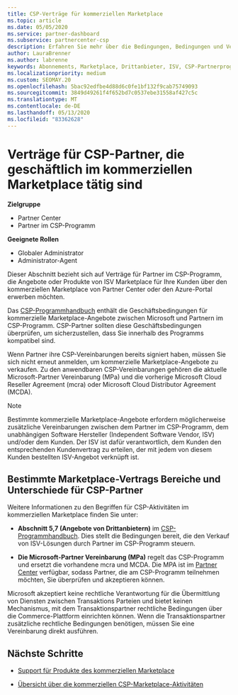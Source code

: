 ```yaml
---
title: CSP-Verträge für kommerziellen Marketplace
ms.topic: article
ms.date: 05/05/2020
ms.service: partner-dashboard
ms.subservice: partnercenter-csp
description: Erfahren Sie mehr über die Bedingungen, Bedingungen und Verträge für Abonnements von ISV-Produkten von Drittanbietern, die von CSP-Partnern im kommerziellen Marketplace erworben wurden.
author: LauraBrenner
ms.author: labrenne
keywords: Abonnements, Marketplace, Drittanbieter, ISV, CSP-Partnerprogramm, Verträge, verkaufen, kaufen,
ms.localizationpriority: medium
ms.custom: SEOMAY.20
ms.openlocfilehash: 5bac92edfbe4d88d6c0fe1bf132f9cab75749093
ms.sourcegitcommit: 3849d49261f4f652bd7c0537ebe31558af427c5c
ms.translationtype: MT
ms.contentlocale: de-DE
ms.lasthandoff: 05/13/2020
ms.locfileid: "83362628"
---
```

# <a name="contracts-for-csp-partners-doing-business-in-the-commercial-marketplace"></a>Verträge für CSP-Partner, die geschäftlich im kommerziellen Marketplace tätig sind

**Zielgruppe**

- Partner Center
- Partner im CSP-Programm

**Geeignete Rollen**

- Globaler Administrator
- Administrator-Agent

Dieser Abschnitt bezieht sich auf Verträge für Partner im CSP-Programm, die Angebote oder Produkte von ISV Marketplace für Ihre Kunden über den kommerziellen Marketplace von Partner Center oder den Azure-Portal erwerben möchten.

Das [CSP-Programmhandbuch](https://go.microsoft.com/fwlink/p/?LinkId=617100) enthält die Geschäftsbedingungen für kommerzielle Marketplace-Angebote zwischen Microsoft und Partnern im CSP-Programm. CSP-Partner sollten diese Geschäftsbedingungen überprüfen, um sicherzustellen, dass Sie innerhalb des Programms kompatibel sind.  

Wenn Partner ihre CSP-Vereinbarungen bereits signiert haben, müssen Sie sich nicht erneut anmelden, um kommerzielle Marketplace-Angebote zu verkaufen. Zu den anwendbaren CSP-Vereinbarungen gehören die aktuelle Microsoft-Partner Vereinbarung (MPa) und die vorherige Microsoft Cloud Reseller Agreement (mcra) oder Microsoft Cloud Distributor Agreement (MCDA).

>[!NOTE]
> Bestimmte kommerzielle Marketplace-Angebote erfordern möglicherweise zusätzliche Vereinbarungen zwischen dem Partner im CSP-Programm, dem unabhängigen Software Hersteller (Independent Software Vendor, ISV) und/oder dem Kunden. Der ISV ist dafür verantwortlich, dem Kunden den entsprechenden Kundenvertrag zu erteilen, der mit jedem von diesem Kunden bestellten ISV-Angebot verknüpft ist.

## <a name="specific-marketplace-contract-areas-and-distinctions-for-csp-partners"></a>Bestimmte Marketplace-Vertrags Bereiche und Unterschiede für CSP-Partner

Weitere Informationen zu den Begriffen für CSP-Aktivitäten im kommerziellen Marketplace finden Sie unter:

- **Abschnitt 5,7 (Angebote von Drittanbietern)** im [CSP-Programmhandbuch](https://go.microsoft.com/fwlink/p/?LinkId=617100). Dies stellt die Bedingungen bereit, die den Verkauf von ISV-Lösungen durch Partner im CSP-Programm steuern.

- **Die Microsoft-Partner Vereinbarung (MPa)** regelt das CSP-Programm und ersetzt die vorhandene mcra und MCDA. Die MPA ist im [Partner Center](https://partner.microsoft.com/pcv/dashboard/overview) verfügbar, sodass Partner, die am CSP-Programm teilnehmen möchten, Sie überprüfen und akzeptieren können.
  
Microsoft akzeptiert keine rechtliche Verantwortung für die Übermittlung von Diensten zwischen Transaktions Parteien und bietet keinen Mechanismus, mit dem Transaktionspartner rechtliche Bedingungen über die Commerce-Plattform einrichten können. Wenn die Transaktionspartner zusätzliche rechtliche Bedingungen benötigen, müssen Sie eine Vereinbarung direkt ausführen.

## <a name="next-steps"></a>Nächste Schritte

- [Support für Produkte des kommerziellen Marketplace](csp-commercial-marketplace-support.md)

- [Übersicht über die kommerziellen CSP-Marketplace-Aktivitäten](csp-commercial-marketplace-overview.md)
